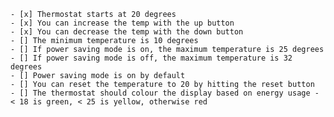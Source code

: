 
    - [x] Thermostat starts at 20 degrees
    - [x] You can increase the temp with the up button
    - [x] You can decrease the temp with the down button
    - [] The minimum temperature is 10 degrees
    - [] If power saving mode is on, the maximum temperature is 25 degrees
    - [] If power saving mode is off, the maximum temperature is 32 degrees
    - [] Power saving mode is on by default
    - [] You can reset the temperature to 20 by hitting the reset button
    - [] The thermostat should colour the display based on energy usage - < 18 is green, < 25 is yellow, otherwise red
